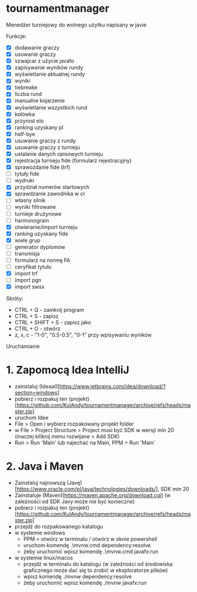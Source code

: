 # tournamentmanager

Menedżer turniejowy do wolnego użytku napisany w javie

Funkcje:
- [X] dodawanie graczy
- [X] usuwanie graczy
- [X] szwajcar z użycie javafo
- [X] zapisywanie wyników rundy
- [X] wyświetlanie aktualnej rundy
- [X] wyniki
- [X] tiebreake
- [X] liczba rund
- [X] manualne kojarzenie
- [X] wyświetlanie wszystkich rund
- [X] kołówka
- [X] przyrost elo
- [X] ranking uzyskany pl
- [X] half-bye
- [X] usuwanie graczy z rundy
- [X] usuwanie graczy z turnieju
- [X] ustalanie danych opisowych turnieju
- [X] rejestracja turnieju fide (formularz rejestracyjny)
- [X] sprawozdanie fide (trf)
- [ ] tytuły fide
- [ ] wydruki
- [X] przydział numerów startowych
- [X] sprawdzanie zawodnika w cr
- [ ] własny silnik
- [ ] wyniki filtrowane
- [ ] turnieje drużynowe
- [ ] harmonogram
- [X] otwieranie/import turnieju
- [X] ranking uzyskany fide
- [X] wiele grup
- [ ] generator dyplomów
- [ ] transmisja
- [ ] formularz na normę FA
- [ ] ceryfikat tytułu
- [X] import trf
- [ ] import pgn
- [X] import swsx

Skróty:
- CTRL + Q - zamknij program
- CTRL + S - zapisz
- CTRL + SHIFT + S - zapisz jako
- CTRL + O - otwórz
- z, x, c - "1-0", "0.5-0.5", "0-1" przy wpisywaniu wyników

Uruchamianie
# 1. Zapomocą Idea IntelliJ
- zainstaluj (Ideaa0[https://www.jetbrains.com/idea/download/?section=windows]
- pobierz i rozpakuj ten (projekt)[https://github.com/KulAndy/tournamentmanager/archive/refs/heads/master.zip]
- uruchom Idee
- File > Open i wybierz rozpakowany projekt folder
- w File > Project Structure > Project musi być SDK w wersji min 20 (inaczej kiliknij menu rozwijane > Add SDK)
- Run > Run 'Main' lub najechać na Main, PPM > Run 'Main'

# 2. Java i Maven
- Zainstaluj najnowszą (Javę)[https://www.oracle.com/pl/java/technologies/downloads/], SDK min 20
- Zainstaluje (Maven)[https://maven.apache.org/download.cgi] (w zależności od SDK Javy może nie być konieczne)
- pobierz i rozpakuj ten (projekt)[https://github.com/KulAndy/tournamentmanager/archive/refs/heads/master.zip]
- przejdź do rozpakowanego katalogu
- w systemie windows
  - PPM > otwórz w terminalu / otwórz w oknie powershell
  - uruchom komendę .\mvnw.cmd dependency:resolve
  - żeby uruchomić wpisz komendę .\mvnw.cmd javafx:run
- w systemie linux/macos
  - przejdż w terminalu do katalogu (w zależności od środowiska graficznego może dać się to zrobić w eksploratorze plików)
  - wpisz komendę ./mvnw dependency:resolve
  - żeby uruchomić wpisz komendę ./mvnw javafx:run
